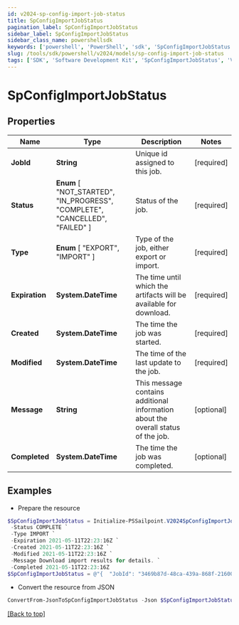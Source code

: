 ```yaml
---
id: v2024-sp-config-import-job-status
title: SpConfigImportJobStatus
pagination_label: SpConfigImportJobStatus
sidebar_label: SpConfigImportJobStatus
sidebar_class_name: powershellsdk
keywords: ['powershell', 'PowerShell', 'sdk', 'SpConfigImportJobStatus', 'V2024SpConfigImportJobStatus'] 
slug: /tools/sdk/powershell/v2024/models/sp-config-import-job-status
tags: ['SDK', 'Software Development Kit', 'SpConfigImportJobStatus', 'V2024SpConfigImportJobStatus']
---
```



# SpConfigImportJobStatus

## Properties

Name | Type | Description | Notes
------------ | ------------- | ------------- | -------------
**JobId** | **String** | Unique id assigned to this job. | [required]
**Status** |  **Enum** [  "NOT_STARTED",    "IN_PROGRESS",    "COMPLETE",    "CANCELLED",    "FAILED" ] | Status of the job. | [required]
**Type** |  **Enum** [  "EXPORT",    "IMPORT" ] | Type of the job, either export or import. | [required]
**Expiration** | **System.DateTime** | The time until which the artifacts will be available for download. | [required]
**Created** | **System.DateTime** | The time the job was started. | [required]
**Modified** | **System.DateTime** | The time of the last update to the job. | [required]
**Message** | **String** | This message contains additional information about the overall status of the job. | [optional] 
**Completed** | **System.DateTime** | The time the job was completed. | [optional] 

## Examples

- Prepare the resource
```powershell
$SpConfigImportJobStatus = Initialize-PSSailpoint.V2024SpConfigImportJobStatus  -JobId 3469b87d-48ca-439a-868f-2160001da8c1 `
 -Status COMPLETE `
 -Type IMPORT `
 -Expiration 2021-05-11T22:23:16Z `
 -Created 2021-05-11T22:23:16Z `
 -Modified 2021-05-11T22:23:16Z `
 -Message Download import results for details. `
 -Completed 2021-05-11T22:23:16Z
$SpConfigImportJobStatus = @"{  "JobId": "3469b87d-48ca-439a-868f-2160001da8c1", "Status": "COMPLETE", "Type": "IMPORT", "Expiration": "2021-05-11T22:23:16Z", "Created": "2021-05-11T22:23:16Z", "Modified": "2021-05-11T22:23:16Z", "Message": "Download import results for details.", "Completed": "2021-05-11T22:23:16Z" }"@
```

- Convert the resource from JSON
```powershell
ConvertFrom-JsonToSpConfigImportJobStatus -Json $SpConfigImportJobStatus
```


[[Back to top]](#) 

